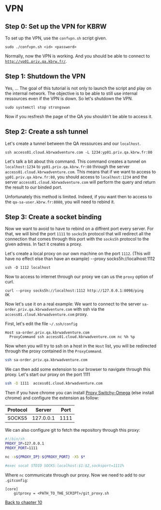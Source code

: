 # VPN

## Step 0: Set up the VPN for KBRW 

To set up the VPN, use the `confvpn.sh` script given. 

`sudo ./confvpn.sh <id> <password>`

Normally, now the VPN is working. And you should be able to connect to [`http://yp01.priv.qa.kbrw.fr/`](http://yp01.priv.qa.kbrw.fr/).

## Step 1: Shutdown the VPN

Yes, ... The goal of this tutorial is not only to launch the script and play on the internal network. 
The objective is to be able to still use internal ressources even if the VPN is down. So let's 
shutdown the VPN. 

```
sudo systemctl stop strongswan
```

Now if you resfresh the page of the QA you shouldn't be able to access it.

## Step 2: Create a ssh tunnel
Let's create a tunnel between the QA ressources and our `localhost`. 
```
ssh access01.cloud.kbrwadventure.com -L 1234:yp01.priv.qa.kbrw.fr:80
```

Let's talk a bit about this command. This command creates a tunnel on `localhost:1234` to 
`yp01.priv.qa.kbrw.fr:80` through the server `access01.cloud.kbrwadventure.com`. 
This means that if we want to access to `yp01.priv.qa.kbrw.fr:80`, you should 
access to `localhost:1234` and the server `access01.cloud.kbrwadventure.com` will perform the 
query and return the result to our binded port. 

Unfortunately this method is limited. Indeed, if you want then to access to the `qa-sa-user.kbrw.fr:8080`, you will need to rebind it.

## Step 3: Create a socket binding

Now we want to avoid to have to rebind on a diffrent port every server. For that, we will bind the 
port `1111` to `socks5h` protocol that will redirect all the connection that comes through this port 
with the `socks5h` protocol to the given adress. In fact it creates a proxy. 

Let's create a local proxy on our own machine on the port `1112`. (This will have no effect else than have an example)
--proxy socks5h://localhost:1112
```
ssh -D 1112 localhost 
```

Now to access to internet through our proxy we can us the `proxy` option of curl.

```
curl --proxy socks5h://localhost:1112 http://127.0.0.1:8098/ping
OK
```

Now let's use it on a real example: 
We want to connect to the server `sa-order.priv.qa.kbrwadventure.com` with 
ssh via the `access01.cloud.kbrwadventure.com` proxy. 

First, let's edit the file `~/.ssh/config`

``` ssh 
Host sa-order.priv.qa.kbrwadventure.com
  ProxyCommand ssh access01.cloud.kbrwadventure.com nc %h %p
```

Now when you will try to ssh on a host in the `Host` list, you will be redirected through the proxy 
contained in the `ProxyCommand`.

``` bash 
ssh sa-order.priv.qa.kbrwadventure.com
```

We can then add some extension to our browser to navigate through this proxy.
Let's start our proxy on the port 1111
``` bash 
ssh -D 1111  access01.cloud.kbrwadventure.com
```

Then if you have chrome you can install [Proxy Switchy-Omega](https://chrome.google.com/webstore/detail/proxy-switchyomega/padekgcemlokbadohgkifijomclgjgif?hl=en) (else install chrome) and configure the
extension as follow:

|Protocol|Server|Port|
|---|---|---|
|SOCKS5|127.0.0.1|1111|


We can also configure git to fetch the repository through this proxy: 
``` sh
#!/bin/sh
PROXY_IP=127.0.0.1
PROXY_PORT=1111

nc -x${PROXY_IP}:${PROXY_PORT} -X5 $*

#exec socat STDIO SOCKS:localhost:$1:$2,socksport=1111%
```
Where `nc` communicate through our proxy.
Now we need to add to our `.gitconfig`:
``` git 
[core]
    gitproxy = <PATH_TO_THE_SCRIPT>/git_proxy.sh
```

[Back to chapter 10](./chap10.html)
